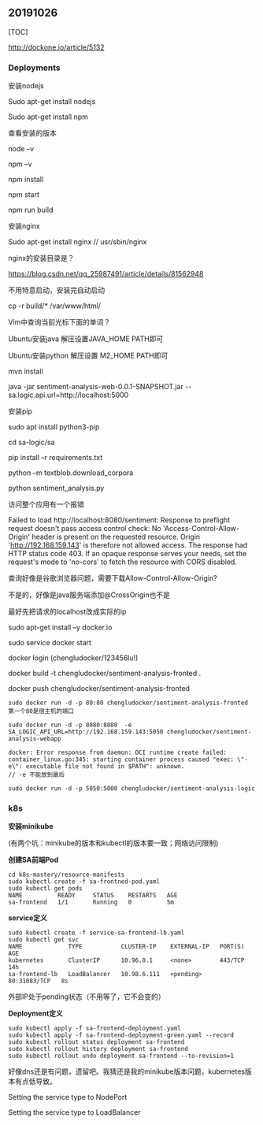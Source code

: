 ## 20191026

[TOC]

http://dockone.io/article/5132

### Deployments

安装nodejs

Sudo apt-get install nodejs

Sudo apt-get install npm

查看安装的版本

node –v

npm –v

 

npm install

npm start

npm run build

 

安装nginx

Sudo apt-get install nginx   // usr/sbin/nginx 

nginx的安装目录是？

https://blog.csdn.net/qq_25987491/article/details/81562948

不用特意启动，安装完自动启动

cp -r build/*  /var/www/html/

 

Vim中查询当前光标下面的单词？

 

Ubuntu安装java 解压设置JAVA_HOME PATH即可

Ubuntu安装python 解压设置 M2_HOME PATH即可

mvn install

 

java -jar sentiment-analysis-web-0.0.1-SNAPSHOT.jar --sa.logic.api.url=http://localhost:5000

 

安装pip

sudo apt install python3-pip

 

cd sa-logic/sa

pip install –r requirements.txt

python –m textblob.download_corpora

python sentiment_analysis.py

 

访问整个应用有一个报错

Failed to load http://localhost:8080/sentiment: Response to preflight request doesn't pass access control check: No 'Access-Control-Allow-Origin' header is present on the requested resource. Origin 'http://192.168.159.143' is therefore not allowed access. The response had HTTP status code 403. If an opaque response serves your needs, set the request's mode to 'no-cors' to fetch the resource with CORS disabled.

 

查询好像是谷歌浏览器问题，需要下载Allow-Control-Allow-Origin?

不是的，好像是java服务端添加@CrossOrigin也不是

 

最好先把请求的localhost改成实际的ip

 

sudo apt-get install –y docker.io

sudo service docker start

docker login    (chengludocker/123456lu!)

docker build  -t chengludocker/sentiment-analysis-fronted .

docker push chengludocker/sentiment-analysis-fronted



```
sudo docker run -d -p 80:80 chengludocker/sentiment-analysis-fronted
第一个80是宿主机的端口

sudo docker run -d -p 8080:8080  -e SA_LOGIC_API_URL=http://192.168.159.143:5050 chengludocker/sentiment-analysis-webapp

docker: Error response from daemon: OCI runtime create failed: container_linux.go:345: starting container process caused "exec: \"-e\": executable file not found in $PATH": unknown.
// -e 不能放到最后

sudo docker run -d -p 5050:5000 chengludocker/sentiment-analysis-logic

```

### k8s

**安装minikube**

(有两个坑：minikube的版本和kubectl的版本要一致；网络访问限制)

**创建SA前端Pod**

```
cd k8s-mastery/resource-manifests
sudo kubectl create -f sa-frontned-pod.yaml
sudo kubectl get pods
NAME          READY     STATUS    RESTARTS   AGE
sa-frontend   1/1       Running   0          5m
```

**service定义**

```
sudo kubectl create -f service-sa-frontend-lb.yaml
sudo kubectl get svc
NAME             TYPE           CLUSTER-IP    EXTERNAL-IP   PORT(S)        AGE
kubernetes       ClusterIP      10.96.0.1     <none>        443/TCP        14h
sa-frontend-lb   LoadBalancer   10.98.6.111   <pending>     80:31083/TCP   8s

```

外部IP处于pending状态（不用等了，它不会变的）

**Deployment定义**

```
sudo kubectl apply -f sa-frontend-deployment.yaml
sudo kubectl apply -f sa-frontend-deployment-green.yaml --record
sudo kubectl rollout status deployment sa-frontend
sudo kubectl rollout history deployment sa-frontend
sudo kubectl rollout undo deployment sa-frontend --to-revision=1
```



好像dns还是有问题，遗留吧。我猜还是我的minikube版本问题，kubernetes版本有点低导致。

Setting the service type to NodePort

Setting the service type to LoadBalancer